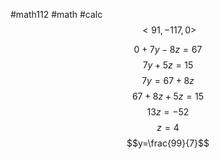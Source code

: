 #math112 #math #calc 
$$<91, -117, 0>$$


$$0+7y -8z = 67$$
$$7y+5z=15$$
$$7y = 67 + 8z$$
$$67+8z + 5z = 15$$
$$13z = -52$$
$$z=4$$
$$y=\frac{99}{7}$$